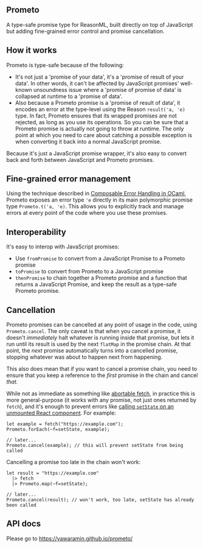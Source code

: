 ## Prometo

A type-safe promise type for ReasonML, built directly on top of
JavaScript but adding fine-grained error control and promise
cancellation.

## How it works

Prometo is type-safe because of the following:

- It's not just a 'promise of your data', it's a 'promise of result of
  your data'. In other words, it can't be affected by JavaScript
  promises' well-known unsoundness issue where a 'promise of promise of
  data' is collapsed at runtime to a 'promise of data'.
- Also because a Prometo promise is a 'promise of result of data', it
  encodes an error at the type-level using the Reason `result('a, 'e)`
  type. In fact, Prometo ensures that its wrapped promises are not
  rejected, as long as you use its operations. So you can be sure that a
  Prometo promise is actually not going to throw at runtime. The only
  point at which you need to care about catching a possible exception is
  when converting it back into a normal JavaScript promise.

Because it's just a JavaScript promise wrapper, it's also easy to
convert back and forth between JavaScript and Prometo promises.

## Fine-grained error management

Using the technique described in
[Composable Error Handling in OCaml](https://keleshev.com/composable-error-handling-in-ocaml),
Prometo exposes an error type `'e` directly in its main polymorphic
promise type `Prometo.t('a, 'e)`. This allows you to explicitly track
and manage errors at every point of the code where you use these
promises.

## Interoperability

It's easy to interop with JavaScript promises:

- Use `fromPromise` to convert from a JavaScript Promise to a Prometo
  promise
- `toPromise` to convert from Prometo to a JavaScript promise
- `thenPromise` to chain together a Prometo promise and a function that
  returns a JavaScript Promise, and keep the result as a type-safe
  Prometo promise.

## Cancellation

Prometo promises can be cancelled at any point of usage in the code,
using `Prometo.cancel`. The only caveat is that when you cancel a
promise, it doesn't _immediately_ halt whatever is running inside that
promise, but lets it run until its result is used by the next `flatMap`
in the promise chain. At that point, the _next_ promise automatically
turns into a cancelled promise, stopping whatever was about to happen
next from happening.

This also does mean that if you want to cancel a promise chain, you need
to ensure that you keep a reference to the _first_ promise in the chain
and cancel _that._

While not as immediate as something like
[abortable fetch](https://developers.google.com/web/updates/2017/09/abortable-fetch),
in practice this is more general-purpose (it works with any promise, not
just ones returned by `fetch`), and it's enough to prevent errors like
[calling `setState` on an unmounted React component](https://reactjs.org/blog/2015/12/16/ismounted-antipattern.html).
For example:

```reason
let example = fetch("https://example.com");
Prometo.forEach(~f=setState, example);

// later...
Prometo.cancel(example); // this will prevent setState from being called
```

Cancelling a promise too late in the chain won't work:

```reason
let result = "https://example.com"
  |> fetch
  |> Prometo.map(~f=setState);

// later...
Prometo.cancel(result); // won't work, too late, setState has already been called
```

## API docs

Please go to https://yawaramin.github.io/prometo/
